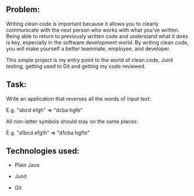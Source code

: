 ## Problem:
Writing clean code is important because it allows you to clearly communicate with the next person who works with what you've written. Being able to return to previously written code and understand what it does is key, especially in the software development world. By writing clean code, you will make yourself a better teammate, employee, and developer.

This simple project is my entry point to the world of clean code, Junit testing, getting used to Git and getting my code reviewed.

## Task:
Write an application that reverses all the words of input text:

  E.g. "abcd efgh" => "dcba hgfe"

All non-letter symbols should stay on the same places:

  E.g. "a1bcd efg!h" => "d1cba hgf!e"

## Technologies used:
* Plain Java

* Junit

* Git
